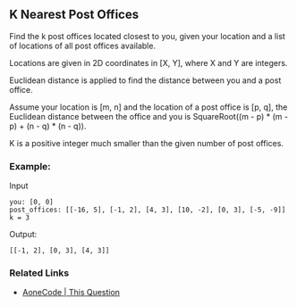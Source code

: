## K Nearest Post Offices

Find the k post offices located closest to you, given your location and a list of locations of all post offices available.

Locations are given in 2D coordinates in [X, Y], where X and Y are integers.

Euclidean distance is applied to find the distance between you and a post office.

Assume your location is [m, n] and the location of a post office is [p, q], the Euclidean distance between the office and you is SquareRoot((m - p) * (m - p) + (n - q) * (n - q)).

K is a positive integer much smaller than the given number of post offices.

### Example:

Input
```
you: [0, 0]
post_offices: [[-16, 5], [-1, 2], [4, 3], [10, -2], [0, 3], [-5, -9]]
k = 3
```

Output:
```
[[-1, 2], [0, 3], [4, 3]]
```

### Related Links
* [AoneCode | This Question](https://aonecode.com/amazon-online-assessment-questions#k)
